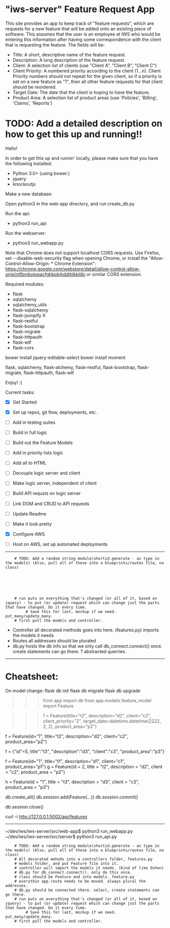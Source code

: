 # "iws-server" Feature Request App

This site provides an app to keep track of "feature requests", which are requests for a new feature that will be added onto an existing piece of software. This assumes that the user is an employee at IWS who would be entering this information after having some correspondence with the client that is requesting the feature. The fields will be:

* Title: A short, descriptive name of the feature request.
* Description: A long description of the feature request.
* Client: A selection list of clients (use "Client A", "Client B", "Client C")
* Client Priority: A numbered priority according to the client (1...n). Client Priority numbers should not repeat for the given client, so if a priority is set on a new feature as "1", then all other feature requests for that client should be reordered.
* Target Date: The date that the client is hoping to have the feature.
* Product Area: A selection list of product areas (use 'Policies', 'Billing', 'Claims', 'Reports')


# TODO: Add a detailed description on how to get this up and running!!

Hello!

In order to get this up and runnin' locally, please make sure that you have the following installed:

* Python 3.0+
(using bower:)
* jquery
* knockoutjs

Make a new database:

Open python3 in the web-app directory, and run create_db.py

Run the api:
* python3 run_api

Run the webserver:

* python3 run_webapp.py

Note that Chrome does not support localhost CORS requests. Use Firefox, set --disable-web-security flag when opening Chrome, or install the "Allow-Control-Allow-Origin: * Chrome Extension": https://chrome.google.com/webstore/detail/allow-control-allow-origi/nlfbmbojpeacfghkpbjhddihlkkiljbi
or similar CORS extension.

Required modules:
* flask 
* sqlalchemy 
* sqlalchemy_utils
* flask-sqlalchemy
* flask-jsonpify  X
* flask-restful
* flask-bootstrap
* flask-migrate
* flask-httpauth
* flask-wtf
* flask-cors

bower install jquery-editable-select
bower install moment

flask, sqlalchemy, flask-alchemy, flask-restful, flask-bootstrap, flask-migrate, flask-httpauth, flask-wtf



Enjoy! :)

Current tasks:

- [x] Get Started
- [x] Set up repos, git flow, deployments, etc.
- [ ] Add in testing suites

- [ ] Build in full logic
- [ ] Build out the Feature Models
- [ ] Add in priority lists logic
- [ ] Add all to HTML

- [ ] Decouple logic server and client
- [ ] Make logic server, independent of client
- [ ] Build API requsts on logic server
- [ ] Link DOM and CRUD to API requests
- [ ] Update Readme

- [ ] Make it look pretty
- [x] Configure AWS
- [ ] Host on AWS, set up automated deployments

__________________________________________________

		# TODO: Add a random string module(shortid.generate - as type in the models) (Also, pull all of these into a blueprints/routes file, no class)
		
		
		
		
		
		
		# run puts on everything that's changed (or all of it, based on jquery) - to put (or update) request which can change just the parts that have changed. Do it every time.
			 # Save this for last, mockup if we need. put_many/update_many.
		# first pull the models and controller.










* Controller
	all decorated methods goes into here. (features.py)
	imports the models it needs
* Routes
	all addresses should be pluraled
* db.py
	hosts the db info so that we only call db_connect.connect() once.
	create statements can go there. ? abstracted querries.


__________________________________________________



# Cheatsheet:

On model change:
flask db init
flask db migrate
flask db upgrade

>>> from app import db
>>> from app.models.feature_model import Feature



>>> f = Feature(title="t2", description="d2", client="c2", client_priority="2", target_date=datetime.datetime(2222, 2, 2), product_area="p2")

f = Feature(id="1", title="t2", description="d2", client="c2", product_area="p2")

f = {"id"=5, title":"t3", "description":"d3", "client":"c3", "product_area":"p3"}


f = Feature(id="1", title="t1", description="d1", client="c1", product_area="p1")
g = Feature(id = 2, title = "t2", description = "d2", client = "c2", product_area = "p2")

h = Feature(id = "1", title = "t3", description = "d3", client = "c3", product_area = "p3")

db.create_all()
db.session.add(Feature(...))
db.session.commit()

db.session.close()

curl -i http://127.0.0.1:5002/api/features

_______________________________
~/dev/iws/iws-server/src/web-app$ python3 run_webapp.py
~/dev/iws/iws-server/src/server$ python3 run_api.py


		# TODO: Add a random string module(shortid.generate - as type in the models) (Also, pull all of these into a blueprints/routes file, no class)
		# All decorated mehods into a controllers folder, features.py
		# models folder, and put Feature file into it.
		# controller will import the models it needs. (Kind of like Oshen)
		# db.py for db_connect.connect(). only do this once. 
		# class should be Feature and into models. feature.py
		# everythin app.route needs to be moved. always plural the addresses.
		# db.py should be connected there. select, create statements can go there.
		# run puts on everything that's changed (or all of it, based on jquery) - to put (or update) request which can change just the parts that have changed. Do it every time.
			 # Save this for last, mockup if we need. put_many/update_many.
		# first pull the models and controller.